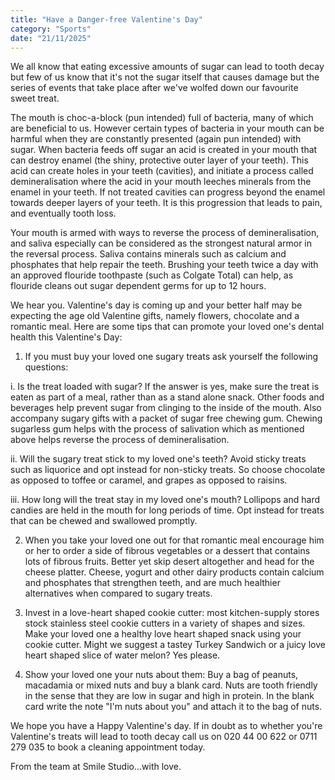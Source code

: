 ```yaml
---
title: "Have a Danger-free Valentine's Day"
category: "Sports"
date: "21/11/2025"
---
```


We all know that eating excessive amounts of sugar can lead to tooth decay but few of us know that it's not the sugar itself that causes damage but the series of events that take place after we've wolfed down our favourite sweet treat.

The mouth is choc-a-block (pun intended) full of bacteria, many of which are beneficial to us. However certain types of bacteria in your mouth can be harmful when they are constantly presented (again pun intended) with sugar. When bacteria feeds off sugar an acid is created in your mouth that can destroy enamel (the shiny, protective outer layer of your teeth). This acid can create holes in your teeth (cavities), and initiate a process called demineralisation where the acid in your mouth leeches minerals from the enamel in your teeth. If not treated cavities can progress beyond the enamel towards deeper layers of your teeth. It is this progression that leads to pain, and eventually tooth loss.

Your mouth is armed with ways to reverse the process of demineralisation, and saliva especially can be considered as the strongest natural armor in the reversal process. Saliva contains minerals such as calcium and phosphates that help repair the teeth. Brushing your teeth twice a day with an approved flouride toothpaste (such as Colgate Total) can help, as flouride cleans out sugar dependent germs for up to 12 hours. 

We hear you. Valentine's day is coming up and your better half may be expecting the age old Valentine gifts, namely flowers, chocolate and a romantic meal. Here are some tips that can promote your loved one's dental health this Valentine's Day:

1. If you must buy your loved one sugary treats ask yourself the following questions:

i. Is the treat loaded with sugar? If the answer is yes, make sure the treat is eaten as part of a meal, rather than as a stand alone snack. Other foods and beverages help prevent sugar from clinging to the inside of the mouth. Also accompany sugary gifts with a packet of sugar free chewing gum. Chewing sugarless gum helps with the process of salivation which as mentioned above helps reverse the process of demineralisation.

ii. Will the sugary treat stick to my loved one's teeth? Avoid sticky treats such as liquorice and opt instead for non-sticky treats. So choose chocolate as opposed to toffee or caramel, and grapes as opposed to raisins. 

iii. How long will the treat stay in my loved one's mouth?  Lollipops and hard candies are held in the mouth for long periods of time. Opt instead for treats that can be chewed and swallowed promptly.

2. When you take your loved one out for that romantic meal encourage him or her to order a side of fibrous vegetables or a dessert that contains lots of fibrous fruits. Better yet skip desert altogether and head for the cheese platter. Cheese, yogurt and other dairy products contain calcium and phosphates that strengthen teeth, and are much healthier alternatives when compared to sugary treats.

3. Invest in a love-heart shaped cookie cutter: most kitchen-supply stores stock stainless steel cookie cutters in a variety of shapes and sizes. Make your loved one a healthy love heart shaped snack using your cookie cutter. Might we suggest a tastey Turkey Sandwich or a juicy love heart shaped slice of water melon? Yes please. 

4. Show your loved one your nuts about them: Buy a bag of peanuts, macadamia or mixed nuts and buy a blank card. Nuts are tooth friendly in the sense that they are low in sugar and high in protein. In the blank card write the note "I'm nuts about you" and attach it to the bag of nuts.

We hope you have a Happy Valentine's day. If in doubt as to whether you're Valentine's treats will lead to tooth decay call us on 020 44 00 622 or 0711 279 035 to book a cleaning appointment today.

From the team at Smile Studio...with love. 



 